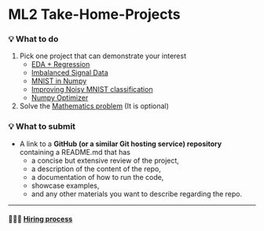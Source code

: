# ML2 Take-Home-Projects
### 💡 What to do
1. Pick one project that can demonstrate your interest 
    * [EDA + Regression](https://github.com/kc-ml2/Take-Home-Projects/tree/main/EDA%2BRegression)
    * [Imbalanced Signal Data](https://github.com/kc-ml2/Take-Home-Projects/tree/main/Imbalanced-Signal-Data)
    * [MNIST in Numpy](https://github.com/kc-ml2/Take-Home-Projects/tree/main/MNIST%20in%20Numpy)
    * [Improving Noisy MNIST classification](https://github.com/kc-ml2/Take-Home-Projects/tree/main/NoisyMNIST)
    * [Numpy Optimizer](https://github.com/kc-ml2/Take-Home-Projects/tree/main/Numpy%20Optimizer)
2. Solve the [Mathematics problem](https://github.com/kc-ml2/Take-Home-Projects/tree/main/Mathematics)&nbsp;(It is optional)
### 💡 What to submit
* A link to a <b>GitHub (or a similar Git hosting service) repository</b> containing a README.md that has
    * a concise but extensive review of the project,
    * a description of the content of the repo,
    * a documentation of how to run the code,
    * showcase examples,
    * and any other materials you want to describe regarding the repo.
-----
#### 👨🏻‍💻 [Hiring process](https://www.notion.so/kcml2/ML2-a45c08f379654259b0cf2801a8fc8299#a2c2e69e79c34d0cbe896e594cc39ce9)
